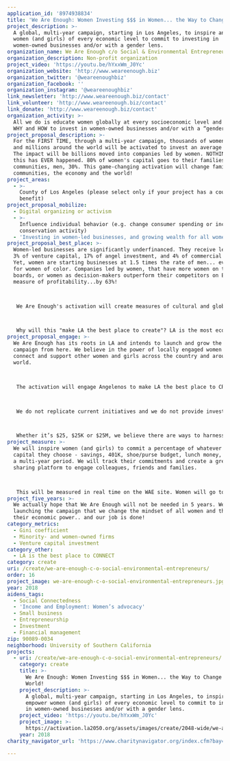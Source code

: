 ```yaml
---
application_id: '8974938834'
title: 'We Are Enough: Women Investing $$$ in Women... the Way to Change the World!'
project_description: >-
  A global, multi-year campaign, starting in Los Angeles, to inspire and empower
  women (and girls) of every economic level to commit to investing in
  women-owned businesses and/or with a gender lens.
organization_name: We Are Enough c/o Social & Environmental Entrepreneurs
organization_description: Non-profit organization
project_video: 'https://youtu.be/hYxxWm_J0Yc'
organization_website: 'http://www.weareenough.biz'
organization_twitter: '@weareenoughbiz'
organization_facebook: ''
organization_instagram: '@weareenoughbiz'
link_newsletter: 'http://www.weareenough.biz/contact'
link_volunteer: 'http://www.weareenough.biz/contact'
link_donate: 'http://www.weareenough.biz/contact'
organization_activity: >-
  All we do is educate women globally at every socioeconomic level and age on
  WHY and HOW to invest in women-owned businesses and/or with a “gender lens”.
project_proposal_description: >-
  For the FIRST TIME, through a multi-year campaign, thousands of women in LA
  and millions around the world will be activated to invest an average of $1000.
  The impact will be billions moved into companies led by women. NOTHING like
  this has EVER happened. 80% of women's capital goes to their families &
  communities, men, 30%. This game-changing activation will change families,
  communities, the economy and the world!
project_areas:
  - >-
    County of Los Angeles (please select only if your project has a countywide
    benefit)
project_proposal_mobilize:
  - Digital organizing or activism
  - >-
    Influence individual behavior (e.g. change consumer spending or increase
    conservation activity)
  - 'Investing in women-led businesses, and growing wealth for all women'
project_proposal_best_place: >-
  Women-led businesses are significantly underfinanced. They receive less than
  3% of venture capital, 17% of angel investment, and 4% of commercial loans.
  Yet, women are starting businesses at 1.5 times the rate of men... even faster
  for women of color. Companies led by women, that have more women on their
  boards, or women as decision-makers outperform their competitors on EVERY
  measure of profitability...by 63%!



   We Are Enough's activation will create measures of cultural and global economic influence by changing women's mindsets. Women do not consider themselves investors and are passive with their investments BUT women control or influence 75% of consumer discretionary spending around the globe. After four sold-out and successful pilot events (which included surveys) in LA proved women were eager to learn how to activate their economic power, we concluded that we could reach all women in LA County. Where LA goes, so goes the country and the world... so it's the perfect place to launch and pilot our new global campaign.



   Why will this "make LA the best place to create"? LA is the most economically unequal place in the country. Women reinvest more of their capital back into their communities than men... by 50% more. If we really want our region to be the best place to create, we need to remove the inequities. This is what women will do if they have more wealth and their businesses more financial support. Our campaign will build wealth for all women and teach our girls to do the same.
project_proposal_engage: >-
  We Are Enough has its roots in LA and intends to launch and grow the global
  campaign from here. We believe in the power of locally engaged women to
  connect and support other women and girls across the country and around the
  world.



   The activation will engage Angelenos to make LA the best place to CREATE by encouraging participation in investing in women-owned businesses. This will be done through a PSA/video, social media, marketing campaign, and partners locally and around the world. The weareenough.biz website will house the investing challenge and directory of investment destinations.



   We do not replicate current initiatives and we do not provide investment advice or direct investments to individual companies. We do curate all the best options and make it easy for women to decide what’s right for them, based on their risk tolerance, level of participation, economic reality, investment amount, etc.



   Whether it’s $25, $25K or $25M, we believe there are ways to harness women’s investing power and align their investments with personal values and generate wealth... And a tangible way to impact LA women entrepreneurs, their businesses, and communities.
project_measure: >-
  We will inspire women (and girls) to commit a percentage of whatever amount of
  capital they choose - savings, 401K, shoe/purse budget, lunch money, etc over
  a multi-year period. We will track their commitments and create a great
  sharing platform to engage colleagues, friends and families.



   This will be measured in real time on the WAE site. Women will go to the site and enter their pledge. We will also encourage woke men to tell their daughters, sisters, mothers, wives to do the same.
project_five_years: >-
  We actually hope that We Are Enough will not be needed in 5 years. We hope by
  launching the campaign that we change the mindset of all women and they know
  their economic power.. and our job is done!
category_metrics:
  - Gini coefficient
  - Minority- and women-owned firms
  - Venture capital investment
category_other:
  - LA is the best place to CONNECT
category: create
uri: /create/we-are-enough-c-o-social-environmental-entrepreneurs/
order: 16
project_image: we-are-enough-c-o-social-environmental-entrepreneurs.jpg
year: 2018
aidens_tags:
  - Social Connectedness
  - 'Income and Employment: Women’s advocacy'
  - Small business
  - Entrepreneurship
  - Investment
  - Financial management
zip: 90089-0034
neighborhood: University of Southern California
projects:
  - uri: /create/we-are-enough-c-o-social-environmental-entrepreneurs/
    category: create
    title: >-
      We Are Enough: Women Investing $$$ in Women... the Way to Change the
      World!
    project_description: >-
      A global, multi-year campaign, starting in Los Angeles, to inspire and
      empower women (and girls) of every economic level to commit to investing
      in women-owned businesses and/or with a gender lens.
    project_video: 'https://youtu.be/hYxxWm_J0Yc'
    project_image: >-
      https://activation.la2050.org/assets/images/create/2048-wide/we-are-enough-c-o-social-environmental-entrepreneurs.jpg
    year: 2018
charity_navigator_url: 'https://www.charitynavigator.org/index.cfm?bay=search.profile&ein=954116679'

---
```

